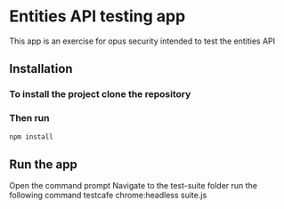 # Entities API testing app
This app is an exercise for opus security intended to test the entities API

## Installation

### To install the project clone the repository


### Then run 
```bash
npm install
```

## Run the app
Open the command prompt
Navigate to the test-suite folder
run the following command
testcafe chrome:headless suite.js

